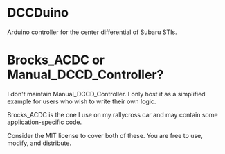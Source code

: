# DCCDuino
Arduino controller for the center differential of Subaru STIs.

# Brocks_ACDC or Manual_DCCD_Controller?
I don't maintain Manual_DCCD_Controller. I only host it as a simplified example for users who wish to write their own logic.

Brocks_ACDC is the one I use on my rallycross car and may contain some application-specific code.

Consider the MIT license to cover both of these. You are free to use, modify, and distribute.